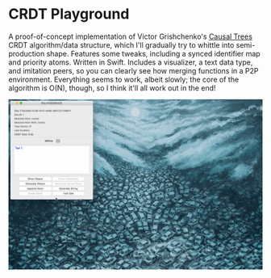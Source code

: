 # CRDT Playground

A proof-of-concept implementation of Victor Grishchenko's [Causal Trees][trees] CRDT algorithm/data structure, which I'll gradually try to whittle into semi-production shape. Features some tweaks, including a synced identifier map and priority atoms. Written in Swift. Includes a visualizer, a text data type, and imitation peers, so you can clearly see how merging functions in a P2P environment. Everything seems to work, albeit slowly; the core of the algorithm is O(N), though, so I think it'll all work out in the end!

<img src="Demo.gif" />

[trees]: https://ai2-s2-pdfs.s3.amazonaws.com/6534/c371ef78979d7ed84b6dc19f4fd529caab43.pdf